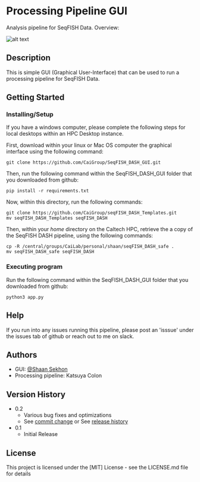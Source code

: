 # Processing Pipeline GUI

Analysis pipeline for SeqFISH Data. Overview:

![alt text](view.png)

## Description

This is simple GUI (Graphical User-Interface) that can be used to run a processing pipeline for SeqFISH Data.
## Getting Started



### Installing/Setup

If you have a windows computer, please complete the following steps for local desktops within an HPC Desktop instance. 

First, download within your linux or Mac OS computer the graphical interface using the following command:
```
git clone https://github.com/CaiGroup/SeqFISH_DASH_GUI.git
```
Then, run the following command within the SeqFISH_DASH_GUI folder that you downloaded from github:
```
pip install -r requirements.txt
```
Now, within this directory, run the following commands:
```
git clone https://github.com/CaiGroup/seqFISH_DASH_Templates.git
mv seqFISH_DASH_Templates seqFISH_DASH
```

Then, within your *home* directory on the Caltech HPC, retrieve the a copy of the SeqFISH DASH pipeline, using the following commands:

```
cp -R /central/groups/CaiLab/personal/shaan/seqFISH_DASH_safe .
mv seqFISH_DASH_safe seqFISH_DASH
```

### Executing program

Run the following command within the SeqFISH_DASH_GUI folder that you downloaded from github:
```
python3 app.py
```
## Help

If you run into any issues running this pipeline, please post an 'isssue' under the issues tab of github or reach out to me on slack.

## Authors


* GUI: [@Shaan Sekhon](https://www.linkedin.com/in/shaan-sekhon-1a217b154/)
* Processing pipeline: Katsuya Colon

## Version History

* 0.2
    * Various bug fixes and optimizations
    * See [commit change]() or See [release history]()
* 0.1
    * Initial Release

## License

This project is licensed under the [MIT] License - see the LICENSE.md file for details
